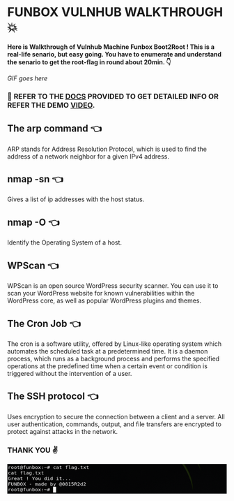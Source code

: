 # FUNBOX VULNHUB WALKTHROUGH :collision:
**Here is Walkthrough of Vulnhub Machine Funbox Boot2Root ! This is a real-life senario, but easy going. You have to enumerate and understand the senario to get the root-flag in round about 20min. :point_down:**

*GIF goes here*

### :star2: **REFER TO THE [DOCS](https://github.com/MoonPengu/Funbox-Vulnhub-Walkthrough/blob/master/Machine%20_%20Funbox.docx) PROVIDED TO GET DETAILED INFO OR REFER THE DEMO [VIDEO](https://github.com/MoonPengu/Funbox-Vulnhub-Walkthrough/blob/master/Machine%20_%20Funbox.docx).**

## The arp command :point_left:
ARP stands for Address Resolution Protocol, which is used to find the address of a network neighbor for a given IPv4 address.

## nmap -sn :point_left:
Gives a list of ip addresses with the host status.

## nmap -O :point_left:
Identify the Operating System of a host.

## WPScan :point_left:
WPScan is an open source WordPress security scanner. You can use it to scan your WordPress website for known vulnerabilities within the WordPress core, as well as popular WordPress plugins and themes.

## The Cron Job :point_left:
The cron is a software utility, offered by Linux-like operating system which automates the scheduled task at a predetermined time. It is a daemon process, which runs as a background process and performs the specified operations at the predefined time when a certain event or condition is triggered without the intervention of a user.

## The SSH protocol :point_left:
Uses encryption to secure the connection between a client and a server. All user authentication, commands, output, and file transfers are encrypted to protect against attacks in the network.

### **THANK YOU :v:**
![Successful Completion Screenshot](https://github.com/MoonPengu/Funbox-Vulnhub-Walkthrough/blob/master/new.png)
